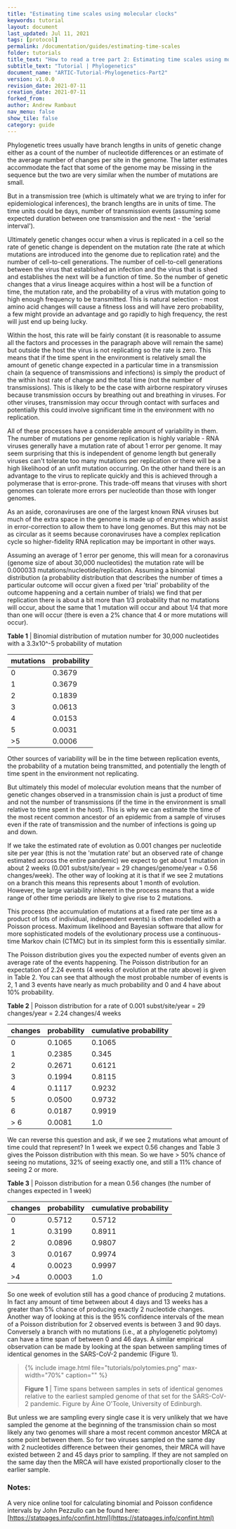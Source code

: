 ```yaml
---
title: "Estimating time scales using molecular clocks"
keywords: tutorial
layout: document
last_updated: Jul 11, 2021
tags: [protocol] 
permalink: /documentation/guides/estimating-time-scales
folder: tutorials
title_text: "How to read a tree part 2: Estimating time scales using molecular clocks"
subtitle_text: "Tutorial | Phylogenetics"
document_name: "ARTIC-Tutorial-Phylogenetics-Part2"
version: v1.0.0
revision_date: 2021-07-11
creation_date: 2021-07-11 
forked_from: 
author: Andrew Rambaut
nav_menu: false
show_tile: false
category: guide
---
```


Phylogenetic trees usually have branch lengths in units of genetic change either as a count of the number of nucleotide differences or an estimate of the average number of changes per site in the genome. The latter estimates accommodate the fact that some of the genome may be missing in the sequence but the two are very similar when the number of mutations are small.

But in a transmission tree (which is ultimately what we are trying to infer for epidemiological inferences), the branch lengths are in units of time. The time units could be days, number of transmission events (assuming some expected duration between one transmission and the next - the 'serial interval').

Ultimately genetic changes occur when a virus is replicated in a cell so the rate of genetic change is dependent on the mutation rate (the rate at which mutations are introduced into the genome due to replication rate) and the number of cell-to-cell generations. The number of cell-to-cell generations between the virus that established an infection and the virus that is shed and establishes the next will be a function of time. So the number of genetic changes that a virus lineage acquires within a host will be a function of time, the mutation rate, and the probability of a virus with mutation going to high enough frequency to be transmitted. This is natural selection - most amino acid changes will cause a fitness loss and will have zero probability, a few might provide an advantage and go rapidly to high frequency, the rest will just end up being lucky.

Within the host, this rate will be fairly constant (it is reasonable to assume all the factors and processes in the paragraph above will remain the same) but outside the host the virus is not replicating so the rate is zero. This means that if the time spent in the environment is relatively small the amount of genetic change expected in a particular time in a transmission chain (a sequence of transmissions and infections) is simply the product of the within host rate of change and the total time (not the number of transmissions). This is likely to be the case with airborne respiratory viruses because transmission occurs by breathing out and breathing in viruses. For other viruses, transmission may occur through contact with surfaces and potentially this could involve significant time in the environment with no replication.

All of these processes have a considerable amount of variability in them. The number of mutations per genome replication is highly variable - RNA viruses generally have a mutation rate of about 1 error per genome. It may seem surprising that this is independent of genome length but generally viruses can't tolerate too many mutations per replication or there will be a high likelihood of an unfit mutation occurring. On the other hand there is an advantage to the virus to replicate quickly and this is achieved through a polymerase that is error-prone. This trade-off means that viruses with short genomes can tolerate more errors per nucleotide than those with longer genomes.

As an aside, coronaviruses are one of the largest known RNA viruses but much of the extra space in the genome is made up of enzymes which assist in error-correction to allow them to have long genomes. But this may not be as circular as it seems because coronaviruses have a complex replication cycle so higher-fidelity RNA replication may be important in other ways.

Assuming an average of 1 error per genome, this will mean for a coronavirus (genome size of about 30,000 nucleotides) the mutation rate will be 0.000033 mutations/nucleotide/replication. Assuming a binomial distribution (a probability distribution that describes the number of times a particular outcome will occur given a fixed per 'trial' probability of the outcome happening and a certain number of trials) we find that per replication there is about a bit more than 1/3 probability that no mutations will occur, about the same that 1 mutation will occur and about 1/4 that more than one will occur (there is even a 2% chance that 4 or more mutations will occur).

**Table 1** \| Binomial distribution of mutation number for 30,000 nucleotides with a 3.3x10^-5 probability of mutation

|mutations|probability|
| --- | --- |
|0|0.3679|
|1|0.3679|
|2|0.1839|
|3|0.0613|
|4|0.0153|
|5|0.0031|
|>5|0.0006|

Other sources of variability will be in the time between replication events, the probability of a mutation being transmitted, and potentially the length of time spent in the environment not replicating.

But ultimately this model of molecular evolution means that the number of genetic changes observed in a transmission chain is just a product of time and not the number of transmissions (if the time in the environment is small relative to time spent in the host). This is why we can estimate the time of the most recent common ancestor of an epidemic from a sample of viruses even if the rate of transmission and the number of infections is going up and down.

If we take the estimated rate of evolution as 0.001 changes per nucleotide site per year (this is not the 'mutation rate' but an observed rate of change estimated across the entire pandemic) we expect to get about 1 mutation in about 2 weeks (0.001 subst/site/year = 29 changes/genome/year = 0.56 changes/week). The other way of looking at it is that if we see 2 mutations on a branch this means this represents about 1 month of evolution. However, the large variability inherent in the process means that a wide range of other time periods are likely to give rise to 2 mutations.

This process (the accumulation of mutations at a fixed rate per time as a product of lots of individual, independent events) is often modelled with a Poisson process. Maximum likelihood and Bayesian software that allow for more sophisticated models of the evolutionary process use a continuous-time Markov chain (CTMC) but in its simplest form this is essentially similar.

The Poisson distribution gives you the expected number of events given an average rate of the events happening. The Poisson distribution for an expectation of 2.24 events (4 weeks of evolution at the rate above) is given in Table 2. You can see that although the most probable number of events is 2, 1 and 3 events have nearly as much probability and 0 and 4 have about 10% probability.

**Table 2** \| Poisson distribution for a rate of 0.001 subst/site/year = 29 changes/year = 2.24 changes/4 weeks

|changes|probability|cumulative probability|
| --- | --- | --- |
|0|0.1065|0.1065|
|1|0.2385|0.345|
|2|0.2671|0.6121|
|3|0.1994|0.8115|
|4|0.1117|0.9232|
|5|0.0500|0.9732|
|6|0.0187|0.9919|
|> 6|0.0081|1.0|

We can reverse this question and ask, if we see 2 mutations what amount of time could that represent? In 1 week we expect 0.56 changes and Table 3 gives the Poisson distribution with this mean. So we have > 50% chance of seeing no mutations, 32% of seeing exactly one, and still a 11% chance of seeing 2 or more.

**Table 3** \| Poisson distribution for a mean 0.56 changes (the number of changes expected in 1 week)

|changes|probability|cumulative probability|
| --- | --- | --- |
|0|0.5712|0.5712|
|1|0.3199|0.8911|
|2|0.0896|0.9807|
|3|0.0167|0.9974|
|4|0.0023|0.9997|
|>4|0.0003|1.0|

So one week of evolution still has a good chance of producing 2 mutations. In fact any amount of time between about 4 days and 13 weeks has a greater than 5% chance of producing exactly 2 nucleotide changes. Another way of looking at this is the 95% confidence intervals of the mean of a Poisson distribution for 2 observed events is between 3 and 90 days. Conversely a branch with no mutations (i.e., at a phylogenetic polytomy) can have a time span of between 0 and 46 days. A similar empirical observation can be made by looking at the span between sampling times of identical genomes in the SARS-CoV-2 pandemic (Figure 1).

>{% include image.html file="tutorials/polytomies.png" max-width="70%" caption="" %}
>
> **Figure 1** \| Time spans between samples in sets of identical genomes relative to the earliest sampled genome of that set for the SARS-CoV-2 pandemic. Figure by Áine O'Toole, University of Edinburgh.

But unless we are sampling every single case it is very unlikely that we have sampled the genome at the beginning of the transmission chain so most likely any two genomes will share a most recent common ancestor MRCA at some point between them. So for two viruses sampled on the same day with 2 nucleotides difference between their genomes, their MRCA will have existed between 2 and 45 days prior to sampling. If they are not sampled on the same day then the MRCA will have existed proportionally closer to the earlier sample.

### Notes:
A very nice online tool for calculating binomial and Poisson confidence intervals by John Pezzullo can be found here: [https://statpages.info/confint.html](https://statpages.info/confint.html)
